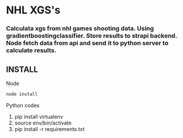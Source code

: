 # NHL XGS's 
### Calculata xgs from nhl games shooting data. Using gradientboostingclassifier. Store results to strapi backend. Node fetch data from api and send it to python server to calculate results.

## INSTALL
Node 
```sh
node install
```
Python codes

1. pip install virtualenv
2. source env/bin/activate
3. pip install -r requirements.txt



